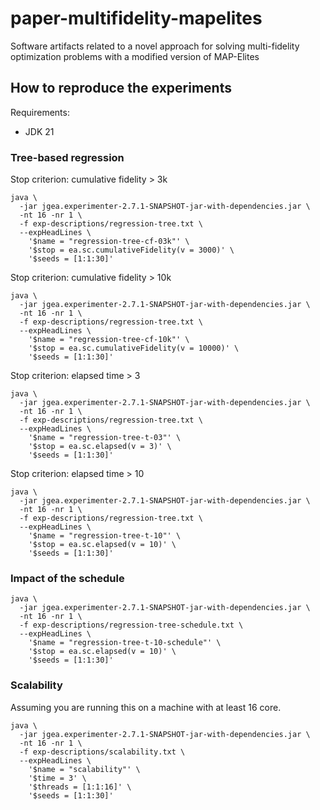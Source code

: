 # paper-multifidelity-mapelites
Software artifacts related to a novel approach for solving multi-fidelity optimization problems with a modified version of MAP-Elites

## How to reproduce the experiments

Requirements:
- JDK 21

### Tree-based regression

Stop criterion: cumulative fidelity > 3k 
```shell
java \
  -jar jgea.experimenter-2.7.1-SNAPSHOT-jar-with-dependencies.jar \
  -nt 16 -nr 1 \
  -f exp-descriptions/regression-tree.txt \
  --expHeadLines \
    '$name = "regression-tree-cf-03k"' \
    '$stop = ea.sc.cumulativeFidelity(v = 3000)' \
    '$seeds = [1:1:30]'
```

Stop criterion: cumulative fidelity > 10k 
```shell
java \
  -jar jgea.experimenter-2.7.1-SNAPSHOT-jar-with-dependencies.jar \
  -nt 16 -nr 1 \
  -f exp-descriptions/regression-tree.txt \
  --expHeadLines \
    '$name = "regression-tree-cf-10k"' \
    '$stop = ea.sc.cumulativeFidelity(v = 10000)' \
    '$seeds = [1:1:30]'
```

Stop criterion: elapsed time > 3 
```shell
java \
  -jar jgea.experimenter-2.7.1-SNAPSHOT-jar-with-dependencies.jar \
  -nt 16 -nr 1 \
  -f exp-descriptions/regression-tree.txt \
  --expHeadLines \
    '$name = "regression-tree-t-03"' \
    '$stop = ea.sc.elapsed(v = 3)' \
    '$seeds = [1:1:30]'
```

Stop criterion: elapsed time > 10
```shell
java \
  -jar jgea.experimenter-2.7.1-SNAPSHOT-jar-with-dependencies.jar \
  -nt 16 -nr 1 \
  -f exp-descriptions/regression-tree.txt \
  --expHeadLines \
    '$name = "regression-tree-t-10"' \
    '$stop = ea.sc.elapsed(v = 10)' \
    '$seeds = [1:1:30]'
```

### Impact of the schedule
```shell
java \
  -jar jgea.experimenter-2.7.1-SNAPSHOT-jar-with-dependencies.jar \
  -nt 16 -nr 1 \
  -f exp-descriptions/regression-tree-schedule.txt \
  --expHeadLines \
    '$name = "regression-tree-t-10-schedule"' \
    '$stop = ea.sc.elapsed(v = 10)' \
    '$seeds = [1:1:30]'
```

### Scalability

Assuming you are running this on a machine with at least 16 core.
```shell
java \
  -jar jgea.experimenter-2.7.1-SNAPSHOT-jar-with-dependencies.jar \
  -nt 16 -nr 1 \
  -f exp-descriptions/scalability.txt \
  --expHeadLines \
    '$name = "scalability"' \
    '$time = 3' \
    '$threads = [1:1:16]' \
    '$seeds = [1:1:30]'
```
